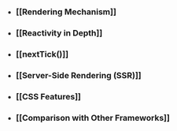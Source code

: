 - ### [[Rendering Mechanism]]
- ### [[Reactivity in Depth]]
- ### [[nextTick()]]
- ### [[Server-Side Rendering (SSR)]]
- ### [[CSS Features]]
- ### [[Comparison with Other Frameworks]]